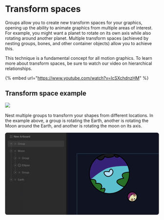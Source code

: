 # Transform spaces

Groups allow you to create new transform spaces for your graphics, opening up the ability to animate graphics from multiple areas of interest. For example, you might want a planet to rotate on its own axis while also rotating around another planet. Multiple transform spaces \(achieved by nesting groups, bones, and other container objects\) allow you to achieve this.

This technique is a fundamental concept for all motion graphics. To learn more about transform spaces, be sure to watch our video on hierarchical relationships.

{% embed url="https://www.youtube.com/watch?v=IcSXchdnzHM" %}

## Transform space example

![](../../../.gitbook/assets/group_1.gif)

Nest multiple groups to transform your shapes from different locations. In the example above, a group is rotating the Earth, another is rotating the Moon around the Earth, and another is rotating the moon on its axis. 

![](../../../.gitbook/assets/group_2.gif)

## 


